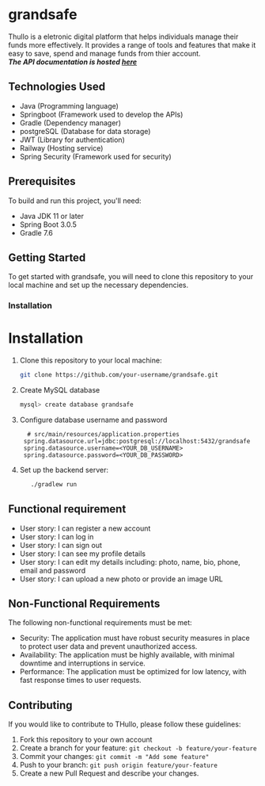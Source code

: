 # grandsafe

Thullo is a eletronic digital platform that helps individuals manage their funds more effectively. It provides a range of tools and features that make it easy to save, spend and manage funds from thier account.<br>
***The API documentation is hosted [here]()***
<br>
## Technologies Used
- Java (Programming language)
- Springboot (Framework used to develop the APIs)
- Gradle (Dependency manager)
- postgreSQL (Database for data storage)
- JWT (Library for authentication)
- Railway (Hosting service)
- Spring Security (Framework used for security)

## Prerequisites

To build and run this project, you'll need:

- Java JDK 11 or later
- Spring Boot 3.0.5
- Gradle 7.6

## Getting Started

To get started with grandsafe, you will need to clone this repository to your local machine and set up the necessary dependencies.

### Installation

# Installation

1. Clone this repository to your local machine:

    ```bash
    git clone https://github.com/your-username/grandsafe.git
    ```

2. Create MySQL database

   ```bash
   mysql> create database grandsafe
   ```

3. Configure database username and password

     ```properties
       # src/main/resources/application.properties
      spring.datasource.url=jdbc:postgresql://localhost:5432/grandsafe
      spring.datasource.username=<YOUR_DB_USERNAME>
      spring.datasource.password=<YOUR_DB_PASSWORD>
     ```

4. Set up the backend server:
   ```bash
      ./gradlew run
   ```


## Functional requirement

- User story: I can register a new account
- User story: I can log in
- User story: I can sign out
- User story: I can see my profile details
- User story: I can edit my details including: photo, name, bio, phone, email and password
- User story: I can upload a new photo or provide an image URL

## Non-Functional Requirements

The following non-functional requirements must be met:

- Security: The application must have robust security measures in place to protect user data and prevent unauthorized access.
- Availability: The application must be highly available, with minimal downtime and interruptions in service.
- Performance: The application must be optimized for low latency, with fast response times to user requests.

## Contributing

If you would like to contribute to THullo, please follow these guidelines:

1. Fork this repository to your own account
2. Create a branch for your feature: `git checkout -b feature/your-feature`
3. Commit your changes: `git commit -m "Add some feature"`
4. Push to your branch: `git push origin feature/your-feature`
5. Create a new Pull Request and describe your changes.
